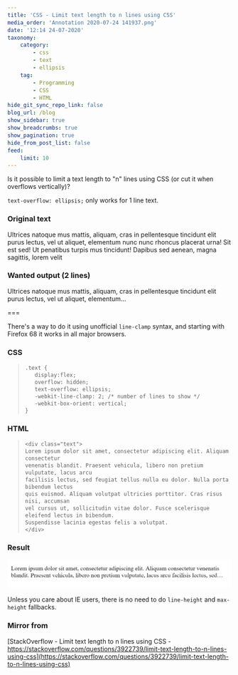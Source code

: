 ```yaml
---
title: 'CSS - Limit text length to n lines using CSS'
media_order: 'Annotation 2020-07-24 141937.png'
date: '12:14 24-07-2020'
taxonomy:
    category:
        - css
        - text
        - ellipsis
    tag:
        - Programming
        - CSS
        - HTML
hide_git_sync_repo_link: false
blog_url: /blog
show_sidebar: true
show_breadcrumbs: true
show_pagination: true
hide_from_post_list: false
feed:
    limit: 10
---
```


Is it possible to limit a text length to "n" lines using CSS (or cut it when overflows vertically)?

`text-overflow: ellipsis;` only works for 1 line text.

### Original text

Ultrices natoque mus mattis, aliquam, cras in pellentesque
tincidunt elit purus lectus, vel ut aliquet, elementum nunc
nunc rhoncus placerat urna! Sit est sed! Ut penatibus turpis
mus tincidunt! Dapibus sed aenean, magna sagittis, lorem velit

### Wanted output (2 lines)

Ultrices natoque mus mattis, aliquam, cras in pellentesque
tincidunt elit purus lectus, vel ut aliquet, elementum...

===

There's a way to do it using unofficial `line-clamp` syntax, and starting with Firefox 68 it works in all major browsers.


### CSS

>     .text {
>        display:flex;
>        overflow: hidden;
>        text-overflow: ellipsis;
>        -webkit-line-clamp: 2; /* number of lines to show */
>        -webkit-box-orient: vertical;
>     }

### HTML

>     <div class="text">
>     Lorem ipsum dolor sit amet, consectetur adipiscing elit. Aliquam consectetur
>     venenatis blandit. Praesent vehicula, libero non pretium vulputate, lacus arcu
>     facilisis lectus, sed feugiat tellus nulla eu dolor. Nulla porta bibendum lectus
>     quis euismod. Aliquam volutpat ultricies porttitor. Cras risus nisi, accumsan
>     vel cursus ut, sollicitudin vitae dolor. Fusce scelerisque eleifend lectus in bibendum.
>     Suspendisse lacinia egestas felis a volutpat.
>     </div>

### Result
![](Annotation%202020-07-24%20141937.png)

Unless you care about IE users, there is no need to do `line-height` and `max-height` fallbacks.

### Mirror from
[StackOverflow - Limit text length to n lines using CSS - https://stackoverflow.com/questions/3922739/limit-text-length-to-n-lines-using-css](https://stackoverflow.com/questions/3922739/limit-text-length-to-n-lines-using-css)
